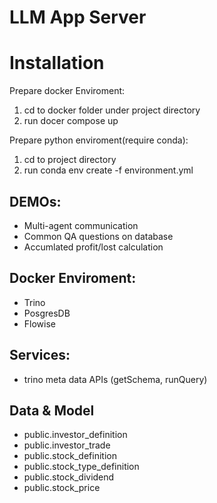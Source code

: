 # LLM App Server
# Installation
Prepare docker Enviroment:
1. cd to docker folder under project directory
2. run docer compose up

Prepare python enviroment(require conda):
1. cd to project directory
2. run conda env create -f environment.yml

## DEMOs:
-  Multi-agent communication
-  Common QA questions on database
-  Accumlated profit/lost calculation

## Docker Enviroment:
- Trino
- PosgresDB
- Flowise

## Services:
- trino meta data APIs (getSchema, runQuery)


## Data & Model
- public.investor_definition
- public.investor_trade
- public.stock_definition
- public.stock_type_definition
- public.stock_dividend
- public.stock_price


